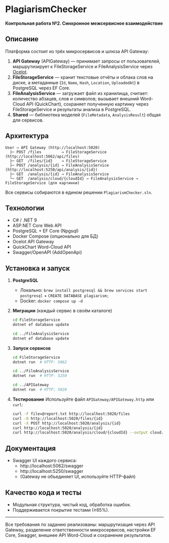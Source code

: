 # PlagiarismChecker

**Контрольная работа №2. Синхронное межсервисное взаимодействие**

## Описание
Платформа состоит из трёх микросервисов и шлюза API Gateway:

1. **API Gateway** (APIGateway) — принимает запросы от пользователей, маршрутизирует к FileStorageService и FileAnalysisService через [Ocelot](https://github.com/ThreeMammals/Ocelot).
2. **FileStorageService** — хранит текстовые отчёты и облака слов на диске, а метаданные (`Id`, `Name`, `Hash`, `Location`, `UploadedAt`) в PostgreSQL через EF Core.
3. **FileAnalysisService** — загружает файл из хранилища, считает: количество абзацев, слов и символов; вызывает внешний Word-Cloud API (QuickChart), сохраняет полученную картинку через FileStorageService и результаты анализа в PostgreSQL.
4. **Shared** — библиотека моделей (`FileMetadata`, `AnalysisResult`) общая для сервисов.

## Архитектура

```text
User → API Gateway (http://localhost:5020)
  ├─ POST /files         → FileStorageService (http://localhost:5062/api/files)
  ├─ GET  /files/{id}    → FileStorageService
  ├─ POST /analysis/{id} → FileAnalysisService (http://localhost:5250/api/analysis/{id})
  ├─ GET  /analysis/{id} → FileAnalysisService
  └─ GET  /analysis/cloud/{cloudId} → FileAnalysisService → FileStorageService (для картинки)
```

Все сервисы собираются в едином решении `PlagiarismChecker.sln`.

## Технологии
- C# / .NET 9
- ASP.NET Core Web API
- PostgreSQL + EF Core (Npgsql)
- Docker Compose (опционально для БД)
- Ocelot API Gateway
- QuickChart Word-Cloud API
- Swagger/OpenAPI (AddOpenApi)

## Установка и запуск

1. **PostgreSQL**
   - Локально: `brew install postgresql && brew services start postgresql` + `CREATE DATABASE plagiarism;`
   - Docker: `docker compose up -d`

2. **Миграции** (каждый сервис в своём каталоге)
   ```bash
   cd FileStorageService
   dotnet ef database update

   cd ../FileAnalysisService
   dotnet ef database update
   ```

3. **Запуск сервисов**
   ```bash
   cd FileStorageService
   dotnet run  # HTTP: 5062

   cd ../FileAnalysisService
   dotnet run  # HTTP: 5250

   cd ../APIGateway
   dotnet run  # HTTP: 5020
   ```

4. **Тестирование**
   Используйте файл `APIGateway/APIGateway.http` или `curl`:
   ```bash
   curl -F file=@report.txt http://localhost:5020/files
   curl -O http://localhost:5020/files/{id}
   curl -X POST http://localhost:5020/analysis/{id}
   curl http://localhost:5020/analysis/{id}
   curl http://localhost:5020/analysis/cloud/{cloudId} --output cloud.png
   ```

## Документация
- Swagger UI каждого сервиса:
  - http://localhost:5062/swagger
  - http://localhost:5250/swagger
  - (Gateway не объединяет UI, используйте HTTP-файл)

## Качество кода и тесты
- Модульная структура, чистый код, обработка ошибок.
- Поддерживается покрытие тестами (≥65%).

---
Все требования по заданию реализованы: маршрутизация через API Gateway, разделение ответственности микросервисов, настройки EF Core, Swagger, внешнее API Word-Cloud и сохранение результатов.
